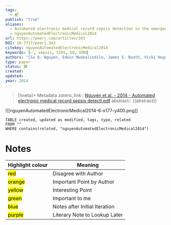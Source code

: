 ```yaml
---
tags:
  - 📬
publish: "true"
aliases:
  - Automated electronic medical record sepsis detection in the emergency department
  - nguyenAutomatedElectronicMedical2014
url: https://peerj.com/articles/343
DOI: 10.7717/peerj.343
citekey: nguyenAutomatedElectronicMedical2014
keywords: [✅, sepsis, SIRS, ED, EMR]
authors: "[Su Q. Nguyen, Edwin Mwakalindile, James S. Booth, Vicki Hogan, Jordan Morgan, Charles T. Prickett, John P. Donnelly, Henry E. Wang]"
type: paper
status: 🟥
created: 
updated:
year: 2014
---
```




> [!meta]+ Metadata
> zotero_link:: [Nguyen et al. - 2014 - Automated electronic medical record sepsis detecti.pdf](zotero://select/library/items/R8M2LXYP)
> abstract:: {(abstract)}


![[nguyenAutomatedElectronicMedical2014-6-x177-y400.png]]

```dataview
TABLE created, updated as modified, tags, type, related
FROM ""
WHERE contains(related, "nguyenAutomatedElectronicMedical2014")
```


# Notes

| Highlight colour | Meaning |
|-----|----|
|<mark class="hltr-red">red</mark> | Disagree with Author |
|<mark class="hltr-orange">orange</mark> | Important Point by Author |
|<mark class="hltr-yellow">yellow</mark> | Interesting Point |
|<mark class="hltr-green">green</mark> | Important to me |
|<mark class="hltr-blue">blue</mark> | Notes after Initial Iteration |
|<mark class="hltr-purple">purple</mark> | Literary Note to Lookup Later |